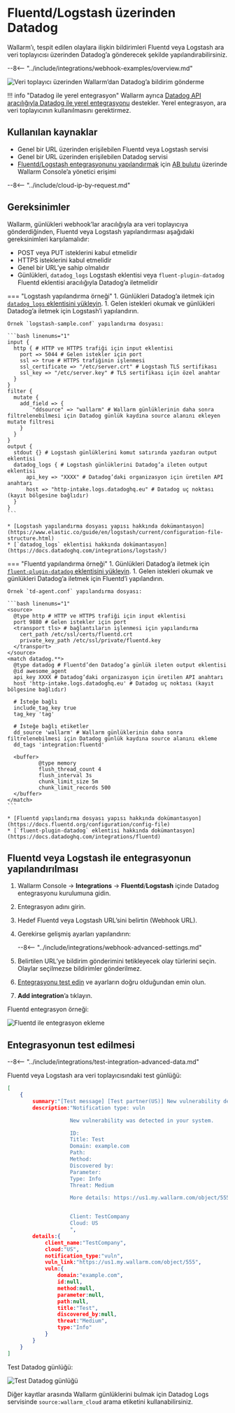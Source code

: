 # Fluentd/Logstash üzerinden Datadog

Wallarm’ı, tespit edilen olaylara ilişkin bildirimleri Fluentd veya Logstash ara veri toplayıcısı üzerinden Datadog’a gönderecek şekilde yapılandırabilirsiniz.

--8<-- "../include/integrations/webhook-examples/overview.md"

![Veri toplayıcı üzerinden Wallarm’dan Datadog’a bildirim gönderme](../../../../images/user-guides/settings/integrations/wallarm-log-collector-datadog.png)

!!! info "Datadog ile yerel entegrasyon"
    Wallarm ayrıca [Datadog API aracılığıyla Datadog ile yerel entegrasyonu](../datadog.md) destekler. Yerel entegrasyon, ara veri toplayıcının kullanılmasını gerektirmez.

## Kullanılan kaynaklar

* Genel bir URL üzerinden erişilebilen Fluentd veya Logstash servisi
* Genel bir URL üzerinden erişilebilen Datadog servisi
* [Fluentd/Logstash entegrasyonunu yapılandırmak](#setting-up-integration-with-fluentd-or-logstash) için [AB bulutu](https://my.wallarm.com) üzerinde Wallarm Console’a yönetici erişimi

--8<-- "../include/cloud-ip-by-request.md"

## Gereksinimler

Wallarm, günlükleri webhook’lar aracılığıyla ara veri toplayıcıya gönderdiğinden, Fluentd veya Logstash yapılandırması aşağıdaki gereksinimleri karşılamalıdır:

* POST veya PUT isteklerini kabul etmelidir
* HTTPS isteklerini kabul etmelidir
* Genel bir URL’ye sahip olmalıdır
* Günlükleri, `datadog_logs` Logstash eklentisi veya `fluent-plugin-datadog` Fluentd eklentisi aracılığıyla Datadog’a iletmelidir

=== "Logstash yapılandırma örneği"
    1. Günlükleri Datadog’a iletmek için [`datadog_logs` eklentisini yükleyin](https://github.com/DataDog/logstash-output-datadog_logs#how-to-install-it).
    1. Gelen istekleri okumak ve günlükleri Datadog’a iletmek için Logstash’i yapılandırın.

    Örnek `logstash-sample.conf` yapılandırma dosyası:

    ```bash linenums="1"
    input {
      http { # HTTP ve HTTPS trafiği için input eklentisi
        port => 5044 # Gelen istekler için port
        ssl => true # HTTPS trafiğinin işlenmesi
        ssl_certificate => "/etc/server.crt" # Logstash TLS sertifikası
        ssl_key => "/etc/server.key" # TLS sertifikası için özel anahtar
      }
    }
    filter {
      mutate {
        add_field => {
            "ddsource" => "wallarm" # Wallarm günlüklerinin daha sonra filtrelenebilmesi için Datadog günlük kaydına source alanını ekleyen mutate filtresi
        }
      }
    }
    output {
      stdout {} # Logstash günlüklerini komut satırında yazdıran output eklentisi
      datadog_logs { # Logstash günlüklerini Datadog’a ileten output eklentisi
          api_key => "XXXX" # Datadog’daki organizasyon için üretilen API anahtarı
          host => "http-intake.logs.datadoghq.eu" # Datadog uç noktası (kayıt bölgesine bağlıdır)
      }
    }
    ```

    * [Logstash yapılandırma dosyası yapısı hakkında dokümantasyon](https://www.elastic.co/guide/en/logstash/current/configuration-file-structure.html)
    * [`datadog_logs` eklentisi hakkında dokümantasyon](https://docs.datadoghq.com/integrations/logstash/)
=== "Fluentd yapılandırma örneği"
    1. Günlükleri Datadog’a iletmek için [`fluent-plugin-datadog` eklentisini yükleyin](https://github.com/DataDog/fluent-plugin-datadog#pre-requirements).
    1. Gelen istekleri okumak ve günlükleri Datadog’a iletmek için Fluentd’i yapılandırın.

    Örnek `td-agent.conf` yapılandırma dosyası:

    ```bash linenums="1"
    <source>
      @type http # HTTP ve HTTPS trafiği için input eklentisi
      port 9880 # Gelen istekler için port
      <transport tls> # bağlantıların işlenmesi için yapılandırma
        cert_path /etc/ssl/certs/fluentd.crt
        private_key_path /etc/ssl/private/fluentd.key
      </transport>
    </source>
    <match datadog.**>
      @type datadog # Fluentd’den Datadog’a günlük ileten output eklentisi
      @id awesome_agent
      api_key XXXX # Datadog’daki organizasyon için üretilen API anahtarı
      host 'http-intake.logs.datadoghq.eu' # Datadog uç noktası (kayıt bölgesine bağlıdır)
    
      # İsteğe bağlı
      include_tag_key true
      tag_key 'tag'
    
      # İsteğe bağlı etiketler
      dd_source 'wallarm' # Wallarm günlüklerinin daha sonra filtrelenebilmesi için Datadog günlük kaydına source alanını ekleme
      dd_tags 'integration:fluentd'
    
      <buffer>
              @type memory
              flush_thread_count 4
              flush_interval 3s
              chunk_limit_size 5m
              chunk_limit_records 500
      </buffer>
    </match>
    ```

    * [Fluentd yapılandırma dosyası yapısı hakkında dokümantasyon](https://docs.fluentd.org/configuration/config-file)
    * [`fluent-plugin-datadog` eklentisi hakkında dokümantasyon](https://docs.datadoghq.com/integrations/fluentd)

## Fluentd veya Logstash ile entegrasyonun yapılandırılması

1. Wallarm Console → **Integrations** → **Fluentd**/**Logstash** içinde Datadog entegrasyonu kurulumuna gidin.
1. Entegrasyon adını girin.
1. Hedef Fluentd veya Logstash URL’sini belirtin (Webhook URL).
1. Gerekirse gelişmiş ayarları yapılandırın:

    --8<-- "../include/integrations/webhook-advanced-settings.md"
1. Belirtilen URL’ye bildirim gönderimini tetikleyecek olay türlerini seçin. Olaylar seçilmezse bildirimler gönderilmez.
1. [Entegrasyonu test edin](#testing-integration) ve ayarların doğru olduğundan emin olun.
1. **Add integration**’a tıklayın.

Fluentd entegrasyon örneği:

![Fluentd ile entegrasyon ekleme](../../../../images/user-guides/settings/integrations/add-fluentd-integration.png)

## Entegrasyonun test edilmesi

--8<-- "../include/integrations/test-integration-advanced-data.md"

Fluentd veya Logstash ara veri toplayıcısındaki test günlüğü:

```json
[
    {
        summary:"[Test message] [Test partner(US)] New vulnerability detected",
        description:"Notification type: vuln

                    New vulnerability was detected in your system.

                    ID: 
                    Title: Test
                    Domain: example.com
                    Path: 
                    Method: 
                    Discovered by: 
                    Parameter: 
                    Type: Info
                    Threat: Medium

                    More details: https://us1.my.wallarm.com/object/555


                    Client: TestCompany
                    Cloud: US
                    ",
        details:{
            client_name:"TestCompany",
            cloud:"US",
            notification_type:"vuln",
            vuln_link:"https://us1.my.wallarm.com/object/555",
            vuln:{
                domain:"example.com",
                id:null,
                method:null,
                parameter:null,
                path:null,
                title:"Test",
                discovered_by:null,
                threat:"Medium",
                type:"Info"
            }
        }
    }
]
```

Test Datadog günlüğü:

![Test Datadog günlüğü](../../../../images/user-guides/settings/integrations/test-datadog-vuln-detected.png)

Diğer kayıtlar arasında Wallarm günlüklerini bulmak için Datadog Logs servisinde `source:wallarm_cloud` arama etiketini kullanabilirsiniz.